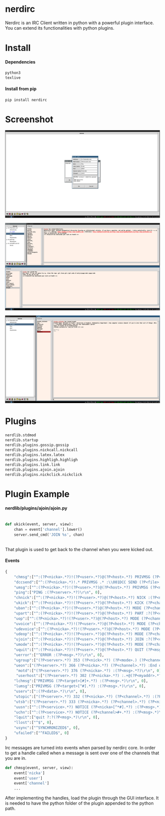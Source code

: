 nerdirc
=======

Nerdirc is an IRC Client written in python with a powerful plugin interface. You can extend its functionalities with python plugins.

Install
=======

#### Dependencies

    python3
    texlive

#### Install from pip

    pip install nerdirc
    
Screenshot
==========

![screenshot-1](screenshot-1.jpg)

![screenshot-2](screenshot-2.jpg)

![screenshot-3](screenshot-3.jpg)

Plugins
=======

    nerdlib.stdmod 
    nerdlib.startup
    nerdlib.plugins.gossip.gossip 
    nerdlib.plugins.nickcall.nickcall 
    nerdlib.plugins.latex.latex
    nerdlib.plugins.highligh.highligh
    nerdlib.plugins.link.link
    nerdlib.plugins.ajoin.ajoin
    nerdlib.plugins.nickclick.nickclick
    

Plugin Example
==============

#### nerdlib/plugins/ajoin/ajoin.py

~~~python

def ukick(event, server, view):
    chan = event['channel'].lower()
    server.send_cmd('JOIN %s', chan)
        
~~~

That plugin is used to get back to the channel when you were kicked out.

#### Events

~~~python
{
    "chmsg":["^:(?P<nicka>.*?)!(?P<user>.*?)@(?P<host>.*?) PRIVMSG (?P<channel>[#].*?) :(?P<msg>.*?)\r\n$",0],
    "dccsend":["^:(?P<nicka>.*)!.* PRIVMSG .* :\\001DCC SEND (?P<file>.*?) (?P<ip>.*?) (?P<port>.*?) (?P<size>.*?)\\001\r\n$",0],
    "umsg":["^:(?P<nicka>.*?)!(?P<user>.*?)@(?P<host>.*?) PRIVMSG (?P<nickb>[^#].*?) :(?P<msg>.*?)\r\n", 0],
    "ping":["PING :(?P<server>.*?)\r\n", 0],
    "chnick":["^:(?P<nicka>.*?)!(?P<user>.*?)@(?P<host>.*?) NICK :(?P<nickb>.*?)\r\n", 0],
    "ukick":["^:(?P<nicka>.*?)!(?P<user>.*?)@(?P<host>.*?) KICK (?P<channel>.*?) (?P<nickb>.*?) :(?P<msg>.*?)\r\n", 0],
    "uban":["^:(?P<nicka>.*?)!(?P<user>.*?)@(?P<host>.*?) MODE (?P<channel>.*?) \\+b (?P<nickb>.*?)\r\n", 0],
    "upart":["^:(?P<nicka>.*?)!(?P<user>.*?)@(?P<host>.*?) PART :?(?P<channel>.*?)(?: :(?P<msg>.*))?\r\n", 0],
    "uop":["^:(?P<nicka>.*?)!(?P<user>.*?)@(?P<host>.*?) MODE (?P<channel>.*?) \\+o (?P<nickb>.*?)\r\n", 0],
	"uvoice":["^:(?P<nicka>.*?)!(?P<user>.*?)@(?P<host>.*?) MODE (?P<channel>.*?) \\+v (?P<nickb>.*?)\r\n", 0],
	"udevoice":["^:(?P<nicka>.*?)!(?P<user>.*?)@(?P<host>.*?) MODE (?P<channel>.*?) -v (?P<nickb>.*?)\r\n", 0],
    "udeop":["^:(?P<nicka>.*?)!(?P<user>.*?)@(?P<host>.*?) MODE (?P<channel>.*?) -o (?P<nickb>.*?)\r\n", 0],
    "ujoin":["^:(?P<nicka>.*?)!(?P<user>.*?)@(?P<host>.*?) JOIN :?(?P<channel>.*?)\r\n", 0],
    "umode":["^:(?P<nicka>.*?)!(?P<user>.*?)@(?P<host>.*?) MODE (?P<channel>.*?) (?P<mode>.*) (?P<nickb>.*?)\r\n", 0],
    "uquit":["^:(?P<nicka>.*?)!(?P<user>.*?)@(?P<host>.*?) QUIT (?P<msg>.*)\r\n", 0],
    "uerror":["^ERROR :(?P<msg>.*?)\r\n", 0],
    "ugroup":["(?P<server>.*?) 353 (?P<nick>.*?) (?P<mode>.) (?P<channel>.*?) :(?P<group>.*?)\r\n", 0],
    "ueon":["(?P<server>.*?) 366 (?P<nicka>.*?) (?P<channel>.*?) :End of /NAMES list.\r\n", 0],
     "motd":["(?P<server>.*?) 376 (?P<nicka>.*?) :(?P<msg>.*?)\r\n", 0],
     "userhost":["(?P<server>.*?) 302 (?P<nicka>.*?) :.+@(?P<myaddr>.*?)\r\n", 0],
	"lchmsg":["PRIVMSG (?P<target>[#]+.*?) :(?P<msg>.*)\r\n", 0],
	"lumsg":["PRIVMSG (?P<target>[^#].*?) :(?P<msg>.*)\r\n", 0],
	"userv":[":(?P<data>.*)\r\n", 0],
	"utopic":["(?P<server>.*?) 332 (?P<nicka>.*?) (?P<channel>.*?) :(?P<topic>.*)\r\n", 0],
	"utsb":["(?P<server>.*?) 333 (?P<nicka>.*?) (?P<channel>.*?) (?P<nickb>.*?) (?P<code>.*)\r\n", 0],
	"uusn":["^:(?P<service>.*?) NOTICE (?P<nicka>[^*#].*?) :(?P<msg>.*)\r\n", 0],
	"uchn":["^:(?P<service>.*?) NOTICE (?P<channel>#+.*?) :(?P<msg>.*)\r\n", 0],
	"lquit":["quit ?:?(?P<msg>.*)\r\n", 0],
	"llost":["^$", 0],
	"usync":["^SYNCHRONIZED$", 0],
	"ufailed":["^FAILED$", 0]
}

~~~

Irc messages are turned into events when parsed by nerdirc core. In order to get a handle called
when a message is sent over one of the channels that you are in.

~~~python
def chmsg(event, server, view):
    event['nicka']
    event['user']
    event['channel']
    ...
~~~

After implementing the handles, load the plugin through the GUI interface.
It is needed to have the python folder of the plugin appended to the python path.


